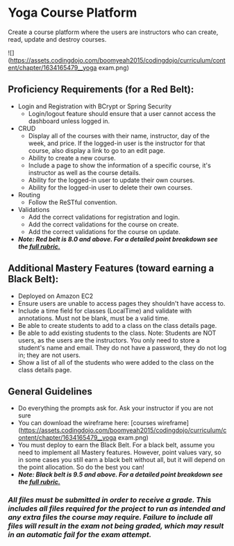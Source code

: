 Yoga Course Platform
====================

Create a course platform where the users are instructors who can create, read, update and destroy courses.

![](https://assets.codingdojo.com/boomyeah2015/codingdojo/curriculum/content/chapter/1634165479__yoga exam.png)

Proficiency Requirements (for a Red Belt):
------------------------------------------

*   Login and Registration with BCrypt or Spring Security
    *   Login/logout feature should ensure that a user cannot access the dashboard unless logged in.
*   CRUD
    *   Display all of the courses with their name, instructor, day of the week, and price. If the logged-in user is the instructor for that course, also display a link to go to an edit page.
    *   Ability to create a new course.
    *   Include a page to show the information of a specific course, it's instructor as well as the course details.
    *   Ability for the logged-in user to update their own courses.
    *   Ability for the logged-in user to delete their own courses.
*   Routing
    *   Follow the ReSTful convention.
*   Validations
    *   Add the correct validations for registration and login.
    *   Add the correct validations for the course on create.
    *   Add the correct validations for the course on update.
*   **_Note: Red belt is 8.0 and above. For a detailed point breakdown see the [full rubric.](https://assets.codingdojo.com/boomyeah2015/codingdojo/curriculum/content/chapter/1642190397__JavaRubric.pdf)_**

Additional Mastery Features (toward earning a Black Belt):
----------------------------------------------------------

*   Deployed on Amazon EC2
*   Ensure users are unable to access pages they shouldn't have access to.
*   Include a time field for classes (LocalTime) and validate with annotations. Must not be blank, must be a valid time.
*   Be able to create students to add to a class on the class details page.
*   Be able to add existing students to the class. Note: Students are NOT users, as the users are the instructors. You only need to store a student's name and email. They do not have a password, they do not log in; they are not users.
*   Show a list of all of the students who were added to the class on the class details page.

General Guidelines
------------------

*   Do everything the prompts ask for. Ask your instructor if you are not sure
*   You can download the wireframe here: [courses wireframe](https://assets.codingdojo.com/boomyeah2015/codingdojo/curriculum/content/chapter/1634165479__yoga exam.png)
*   You must deploy to earn the Black Belt. For a black belt, assume you need to implement all Mastery features. However, point values vary, so in some cases you still earn a black belt without all, but it will depend on the point allocation. So do the best you can!
*   _**Note: Black belt is 9.5 and above. For a detailed point breakdown see the [full rubric.](https://assets.codingdojo.com/boomyeah2015/codingdojo/curriculum/content/chapter/1642190397__JavaRubric.pdf)**_



### _All files must be submitted in order to receive a grade. This includes all files required for the project to run as intended and any extra files the course may require. Failure to include all files will result in the exam not being graded, which may result in an automatic fail for the exam attempt._